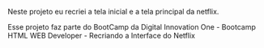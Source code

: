 Neste projeto eu recriei a tela inicial e a tela principal da netflix.

Esse projeto faz parte do BootCamp da Digital Innovation One - Bootcamp HTML WEB Developer - Recriando a Interface do Netflix